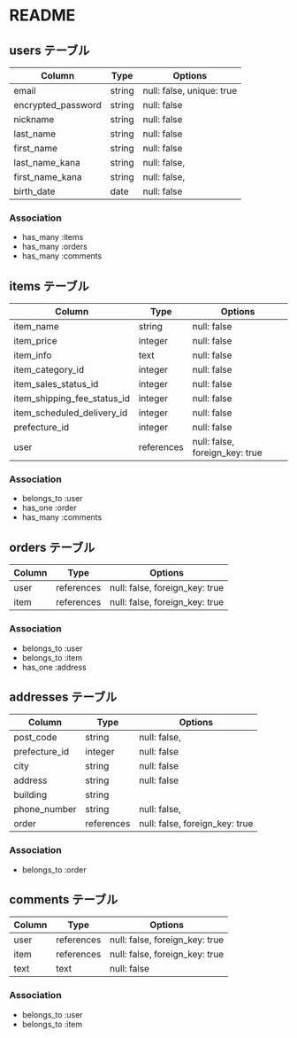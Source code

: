 # README

## users テーブル

| Column              | Type   | Options                    |
| ------------------- | ------ | -------------------------- |
| email               | string | null: false, unique: true  |
| encrypted_password  | string | null: false                |
| nickname            | string | null: false                |
| last_name           | string | null: false                |
| first_name          | string | null: false                |
| last_name_kana      | string | null: false,               |
| first_name_kana     | string | null: false,               |
| birth_date          | date   | null: false                |
### Association
- has_many :items
- has_many :orders
- has_many :comments

## items テーブル

| Column                       | Type       | Options                        |
| ---------------------------- | ---------- | ------------------------------ |
| item_name                    | string     | null: false                    |
| item_price                   | integer    | null: false                    |
| item_info                    | text       | null: false                    |
| item_category_id             | integer    | null: false                    |
| item_sales_status_id         | integer    | null: false                    |
| item_shipping_fee_status_id  | integer    | null: false                    |
| item_scheduled_delivery_id   | integer    | null: false                    |
| prefecture_id                | integer    | null: false                    |
| user                         | references | null: false, foreign_key: true |
### Association
- belongs_to :user
- has_one :order
- has_many :comments

## orders テーブル

| Column         | Type       | Options                        |
| ---------------| ---------- | ------------------------------ |
| user           | references | null: false, foreign_key: true |
| item           | references | null: false, foreign_key: true |
### Association
- belongs_to :user
- belongs_to :item
- has_one :address

## addresses テーブル

| Column         | Type       | Options                        |
| ---------------| ---------- | ------------------------------ |
| post_code      | string     | null: false,                   |
| prefecture_id  | integer    | null: false                    |
| city           | string     | null: false                    |
| address        | string     | null: false                    |
| building       | string     |                                |
| phone_number   | string     | null: false,                   |
| order          |references  | null: false, foreign_key: true |
### Association
- belongs_to :order

## comments テーブル

| Column         | Type       | Options                        |
| ---------------| ---------- | ------------------------------ |
| user           | references | null: false, foreign_key: true |
| item           | references | null: false, foreign_key: true |
| text           | text       | null: false                    |
### Association
- belongs_to :user
- belongs_to :item